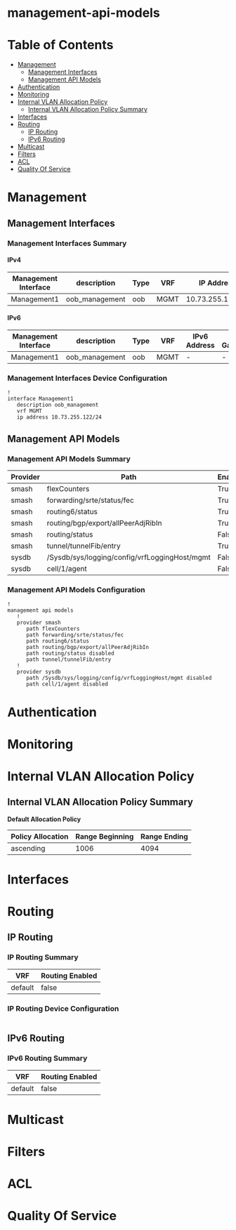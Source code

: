 # management-api-models
# Table of Contents

- [Management](#management)
  - [Management Interfaces](#management-interfaces)
  - [Management API Models](#management-api-models)
- [Authentication](#authentication)
- [Monitoring](#monitoring)
- [Internal VLAN Allocation Policy](#internal-vlan-allocation-policy)
  - [Internal VLAN Allocation Policy Summary](#internal-vlan-allocation-policy-summary)
- [Interfaces](#interfaces)
- [Routing](#routing)
  - [IP Routing](#ip-routing)
  - [IPv6 Routing](#ipv6-routing)
- [Multicast](#multicast)
- [Filters](#filters)
- [ACL](#acl)
- [Quality Of Service](#quality-of-service)

# Management

## Management Interfaces

### Management Interfaces Summary

#### IPv4

| Management Interface | description | Type | VRF | IP Address | Gateway |
| -------------------- | ----------- | ---- | --- | ---------- | ------- |
| Management1 | oob_management | oob | MGMT | 10.73.255.122/24 | 10.73.255.2 |

#### IPv6

| Management Interface | description | Type | VRF | IPv6 Address | IPv6 Gateway |
| -------------------- | ----------- | ---- | --- | ------------ | ------------ |
| Management1 | oob_management | oob | MGMT | -  | - |

### Management Interfaces Device Configuration

```eos
!
interface Management1
   description oob_management
   vrf MGMT
   ip address 10.73.255.122/24
```

## Management API Models

### Management API Models Summary

| Provider | Path | Enabled |
| -------- | ---- | ------- |
| smash | flexCounters | True |
| smash | forwarding/srte/status/fec | True |
| smash | routing6/status | True |
| smash | routing/bgp/export/allPeerAdjRibIn | True |
| smash | routing/status | False |
| smash | tunnel/tunnelFib/entry | True |
| sysdb | /Sysdb/sys/logging/config/vrfLoggingHost/mgmt | False |
| sysdb | cell/1/agent | False |

### Management API Models Configuration

```eos
!
management api models
   !
   provider smash
      path flexCounters
      path forwarding/srte/status/fec
      path routing6/status
      path routing/bgp/export/allPeerAdjRibIn
      path routing/status disabled
      path tunnel/tunnelFib/entry
   !
   provider sysdb
      path /Sysdb/sys/logging/config/vrfLoggingHost/mgmt disabled
      path cell/1/agent disabled
```

# Authentication

# Monitoring

# Internal VLAN Allocation Policy

## Internal VLAN Allocation Policy Summary

**Default Allocation Policy**

| Policy Allocation | Range Beginning | Range Ending |
| ------------------| --------------- | ------------ |
| ascending | 1006 | 4094 |

# Interfaces

# Routing

## IP Routing

### IP Routing Summary

| VRF | Routing Enabled |
| --- | --------------- |
| default | false |

### IP Routing Device Configuration

```eos
```
## IPv6 Routing

### IPv6 Routing Summary

| VRF | Routing Enabled |
| --- | --------------- |
| default | false |

# Multicast

# Filters

# ACL

# Quality Of Service
